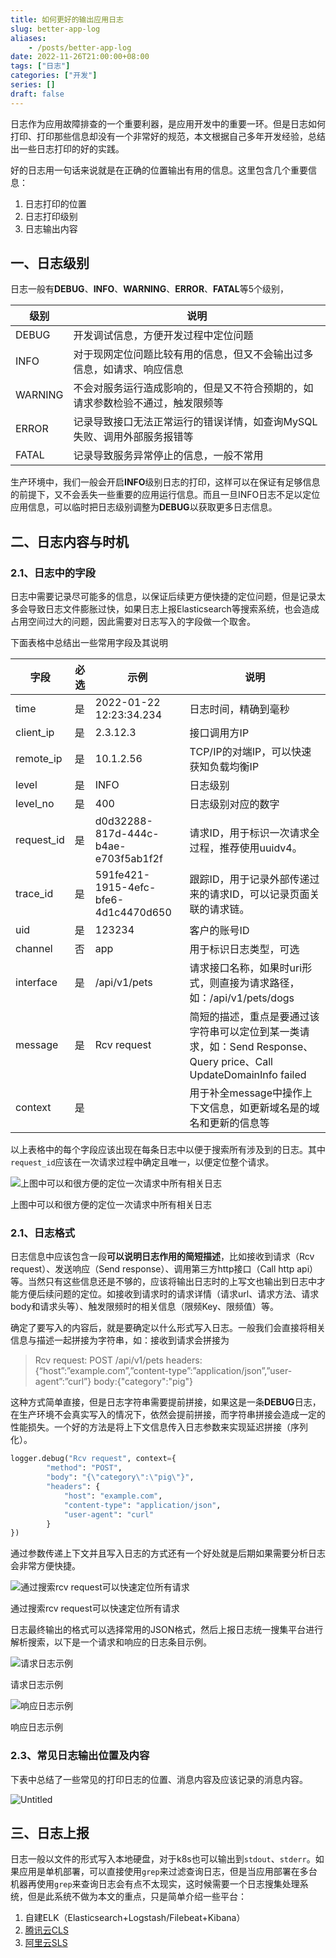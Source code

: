 ```yaml
---
title: 如何更好的输出应用日志
slug: better-app-log
aliases:
    - /posts/better-app-log
date: 2022-11-26T21:00:00+08:00
tags: ["日志"]
categories: ["开发"]
series: []
draft: false
---
```


日志作为应用故障排查的一个重要利器，是应用开发中的重要一环。但是日志如何打印、打印那些信息却没有一个非常好的规范，本文根据自己多年开发经验，总结出一些日志打印的好的实践。

好的日志用一句话来说就是在正确的位置输出有用的信息。这里包含几个重要信息：

1. 日志打印的位置
2. 日志打印级别
3. 日志输出内容

## 一、日志级别

日志一般有**DEBUG**、**INFO**、**WARNING**、**ERROR**、**FATAL**等5个级别，

| 级别 | 说明 |
| --- | --- |
| DEBUG | 开发调试信息，方便开发过程中定位问题 |
| INFO | 对于现网定位问题比较有用的信息，但又不会输出过多信息，如请求、响应信息 |
| WARNING | 不会对服务运行造成影响的，但是又不符合预期的，如请求参数检验不通过，触发限频等 |
| ERROR | 记录导致接口无法正常运行的错误详情，如查询MySQL失败、调用外部服务报错等 |
| FATAL | 记录导致服务异常停止的信息，一般不常用 |

生产环境中，我们一般会开启**INFO**级别日志的打印，这样可以在保证有足够信息的前提下，又不会丢失一些重要的应用运行信息。而且一旦INFO日志不足以定位应用信息，可以临时把日志级别调整为**DEBUG**以获取更多日志信息。

## 二、日志内容与时机

### 2.1、日志中的字段

日志中需要记录尽可能多的信息，以保证后续更方便快捷的定位问题，但是记录太多会导致日志文件膨胀过快，如果日志上报Elasticsearch等搜索系统，也会造成占用空间过大的问题，因此需要对日志写入的字段做一个取舍。

下面表格中总结出一些常用字段及其说明

| 字段 | 必选 | 示例 | 说明 |
| --- | --- | --- | --- |
| time | 是 | 2022-01-22 12:23:34.234 | 日志时间，精确到毫秒 |
| client_ip | 是 | 2.3.12.3 | 接口调用方IP |
| remote_ip | 是 | 10.1.2.56 | TCP/IP的对端IP，可以快速获知负载均衡IP |
| level | 是 | INFO | 日志级别 |
| level_no | 是 | 400 | 日志级别对应的数字 |
| request_id | 是 | d0d32288-817d-444c-b4ae-e703f5ab1f2f | 请求ID，用于标识一次请求全过程，推荐使用uuidv4。 |
| trace_id | 是 | 591fe421-1915-4efc-bfe6-4d1c4470d650 | 跟踪ID，用于记录外部传递过来的请求ID，可以记录页面关联的请求链。 |
| uid | 是 | 123234 | 客户的账号ID |
| channel | 否 | app | 用于标识日志类型，可选 |
| interface | 是 | /api/v1/pets | 请求接口名称，如果时uri形式，则直接为请求路径，如：/api/v1/pets/dogs |
| message | 是 | Rcv request | 简短的描述，重点是要通过该字符串可以定位到某一类请求，如：Send Response、Query price、Call UpdateDomainInfo failed |
| context | 是 |  | 用于补全message中操作上下文信息，如更新域名是的域名和更新的信息等 |

以上表格中的每个字段应该出现在每条日志中以便于搜索所有涉及到的日志。其中`request_id`应该在一次请求过程中确定且唯一，以便定位整个请求。

![上图中可以和很方便的定位一次请求中所有相关日志](better-app-log/Untitled.png)

上图中可以和很方便的定位一次请求中所有相关日志

### 2.1、日志格式

日志信息中应该包含一段**可以说明日志作用的简短描述**，比如接收到请求（Rcv request）、发送响应（Send response）、调用第三方http接口（Call http api）等。当然只有这些信息还是不够的，应该将输出日志时的上写文也输出到日志中才能方便后续问题的定位。如接收到请求时的请求详情（请求url、请求方法、请求body和请求头等）、触发限频时的相关信息（限频Key、限频值）等。

确定了要写入的内容后，就是要确定以什么形式写入日志。一般我们会直接将相关信息与描述一起拼接为字符串，如：接收到请求会拼接为

> Rcv request: POST /api/v1/pets headers: {“host”:”example.com”,”content-type”:”application/json”,”user-agent”:”curl”} body:{"category":"pig"}
>

这种方式简单直接，但是日志字符串需要提前拼接，如果这是一条**DEBUG**日志，在生产环境不会真实写入的情况下，依然会提前拼接，而字符串拼接会造成一定的性能损失。一个好的方法是将上下文信息传入日志参数来实现延迟拼接（序列化）。

```python
logger.debug("Rcv request", context={
		"method": "POST",
		"body": "{\"category\":\"pig\"}",
		"headers": {
		    "host": "example.com",
		    "content-type": "application/json",
		    "user-agent": "curl"
		}
})
```

通过参数传递上下文并且写入日志的方式还有一个好处就是后期如果需要分析日志会非常方便快捷。

![通过搜索rcv request可以快速定位所有请求](better-app-log/Untitled%201.png)

通过搜索rcv request可以快速定位所有请求

日志最终输出的格式可以选择常用的JSON格式，然后上报日志统一搜集平台进行解析搜索，以下是一个请求和响应的日志条目示例。

![请求日志示例](better-app-log/Untitled%202.png)

请求日志示例

![响应日志示例](better-app-log/Untitled%203.png)

响应日志示例

### 2.3、常见日志输出位置及内容

下表中总结了一些常见的打印日志的位置、消息内容及应该记录的消息内容。

![Untitled](better-app-log/Untitled%204.png)

## 三、日志上报

日志一般以文件的形式写入本地硬盘，对于k8s也可以输出到`stdout`、`stderr`。如果应用是单机部署，可以直接使用`grep`来过滤查询日志，但是当应用部署在多台机器再使用`grep`来查询日志会有点不太现实，这时候需要一个日志搜集处理系统，但是此系统不做为本文的重点，只是简单介绍一些平台：

1. 自建ELK（Elasticsearch+Logstash/Filebeat+Kibana）
2. [腾讯云CLS](https://cloud.tencent.com/product/cls)
3. [阿里云SLS](https://www.aliyun.com/product/sls)
